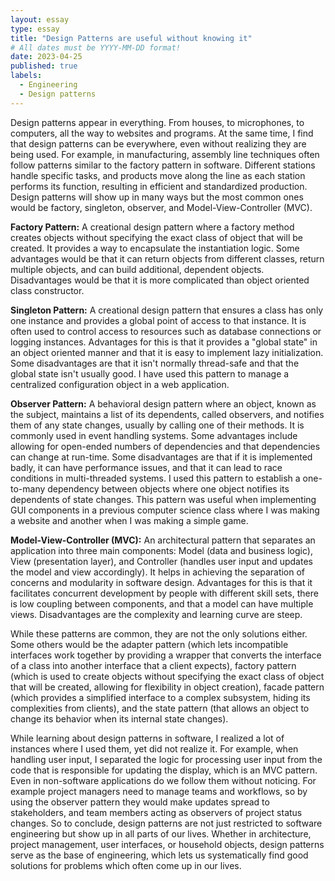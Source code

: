 ```yaml
---
layout: essay
type: essay
title: "Design Patterns are useful without knowing it"
# All dates must be YYYY-MM-DD format!
date: 2023-04-25
published: true
labels:
  - Engineering
  - Design patterns
---
```

Design patterns appear in everything. From houses, to microphones, to computers, all the way to websites and programs. At the same time, I find that design patterns can be everywhere, even without realizing they are being used. For example, in manufacturing, assembly line techniques often follow patterns similar to the factory pattern in software. Different stations handle specific tasks, and products move along the line as each station performs its function, resulting in efficient and standardized production. Design patterns will show up in many ways but the most common ones would be factory, singleton, observer, and Model-View-Controller (MVC). 

**Factory Pattern:** A creational design pattern where a factory method creates objects without specifying the exact class of object that will be created. It provides a way to encapsulate the instantiation logic. Some advantages would be that it can return objects from different classes, return multiple objects, and can build additional, dependent objects. Disadvantages would be that it is more complicated than object oriented class constructor.

**Singleton Pattern:** A creational design pattern that ensures a class has only one instance and provides a global point of access to that instance. It is often used to control access to resources such as database connections or logging instances. Advantages for this is that it provides a "global state" in an object oriented manner and that it is easy to implement lazy initialization. Some disadvantages are that it isn't normally thread-safe and that the global state isn't usually good. I have used this pattern to manage a centralized configuration object in a web application.

**Observer Pattern:** A behavioral design pattern where an object, known as the subject, maintains a list of its dependents, called observers, and notifies them of any state changes, usually by calling one of their methods. It is commonly used in event handling systems. Some advantages include allowing for open-ended numbers of dependencies and that dependencies can change at run-time. Some disadvantages are that if it is implemented badly, it can have performance issues, and that it can lead to race conditions in multi-threaded systems. I used this pattern to establish a one-to-many dependency between objects where one object notifies its dependents of state changes. This pattern was useful when implementing GUI components in a previous computer science class where I was making a website and another when I was making a simple game. 

**Model-View-Controller (MVC):** An architectural pattern that separates an application into three main components: Model (data and business logic), View (presentation layer), and Controller (handles user input and updates the model and view accordingly). It helps in achieving the separation of concerns and modularity in software design. Advantages for this is that it facilitates concurrent development by people with different skill sets, there is low coupling between components, and that a model can have multiple views. Disadvantages are the complexity and learning curve are steep. 

While these patterns are common, they are not the only solutions either. Some others would be the adapter pattern (which lets incompatible interfaces work together by providing a wrapper that converts the interface of a class into another interface that a client expects), factory pattern (which is used to create objects without specifying the exact class of object that will be created, allowing for flexibility in object creation), facade pattern (which provides a simplified interface to a complex subsystem, hiding its complexities from clients), and the state pattern (that allows an object to change its behavior when its internal state changes). 

While learning about design patterns in software, I realized a lot of instances where I used them, yet did not realize it. For example, when handling user input, I separated the logic for processing user input from the code that is responsible for updating the display, which is an MVC pattern. Even in non-software applications do we follow them without noticing. For example project managers need to manage teams and workflows, so by using the observer pattern they would make updates spread to stakeholders, and team members acting as observers of project status changes. So to conclude, design patterns are not just restricted to software engineering but show up in all parts of our lives. Whether in architecture, project management, user interfaces, or household objects, design patterns serve as the base of engineering, which lets us systematically find good solutions for problems which often come up in our lives.
